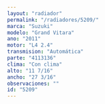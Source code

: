 ```yaml
---
layout: "radiador"
permalink: "/radiadores/5209/"
marca: "Suzuki"
modelo: "Grand Vitara"
ano: "2011"
motor: "L4 2.4"
transmision: "Automática"
parte: "4113136"
clima: "Con clima"
alto: "11 7/16"
ancho: "27 3/16"
observaciones: ""
id: "5209"
---
```


